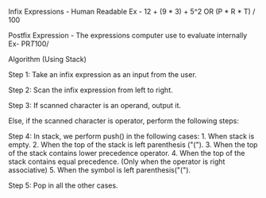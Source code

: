 Infix Expressions - Human Readable
Ex - 12 + (9 * 3) + 5^2 OR (P * R * T) / 100

Postfix Expression - The expressions computer use to evaluate internally
Ex- PR*T*100/

Algorithm (Using Stack)

Step 1: Take an infix expression as an input from the user.

Step 2: Scan the infix expression from left to right.

Step 3: If scanned character is an operand, output it.

Else, if the scanned character is operator, perform the following steps:

Step 4: In stack, we perform push() in the following cases:
    1. When stack is empty. 
    2. When the top of the stack is left parenthesis ("(").
    3. When the top of the stack contains lower precedence operator. 
    4. When the top of the stack contains equal precedence. (Only when the operator is right associative)
    5. When the symbol is left parenthesis("(").

Step 5: Pop in all the other cases.    

